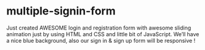 # multiple-signin-form
Just created AWESOME login and registration form with awesome sliding animation just by using HTML and CSS and little bit of JavaScript. We’ll have a nice blue background, also our sign in & sign up form will be responsive !
